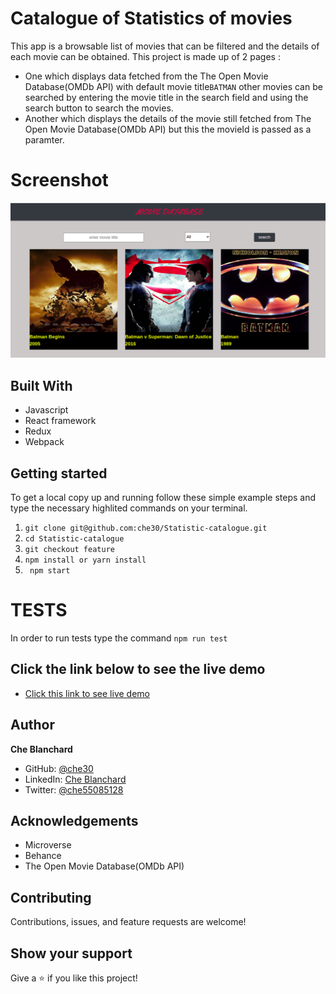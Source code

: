 # Catalogue of Statistics of movies
This app is a browsable list of movies that can be filtered and the details of each movie can be obtained.
This project is made up of 2 pages :
- One which displays data fetched from the The Open Movie Database(OMDb API) with default movie title`BATMAN` other movies can be searched by entering the movie title in the search field and using the search button to search the movies.
- Another which displays the details of the movie still fetched from The Open Movie Database(OMDb API)
but this the movieId is passed as a paramter.
# Screenshot

 ![screenshot](./movieCat.png)
## Built With
- Javascript
- React framework
- Redux
- Webpack

## Getting started
   To get a local copy up and running follow these simple example steps and type the necessary  highlited commands on your terminal.
   1. `git clone git@github.com:che30/Statistic-catalogue.git`
   2. `cd Statistic-catalogue`
   3. `git checkout feature`
   4. `npm install or yarn install`
   5. ` npm start`
# TESTS
In order to run tests type the command `npm run test`



## Click the link below to see the live demo
- [Click this link to see live demo](https://chemoviecatalogue.herokuapp.com/)

## Author
**Che Blanchard**
- GitHub: [@che30](https://github.com/che30)
- LinkedIn: [Che Blanchard](https://www.linkedin.com/in/che-nsoh-9455271b0/)
- Twitter: [@che55085128](https://twitter.com/che55085128)
## Acknowledgements
- Microverse
- Behance
- The Open Movie Database(OMDb API)
##  Contributing

Contributions, issues, and feature requests are welcome!

## Show your support

Give a ⭐️ if you like this project!